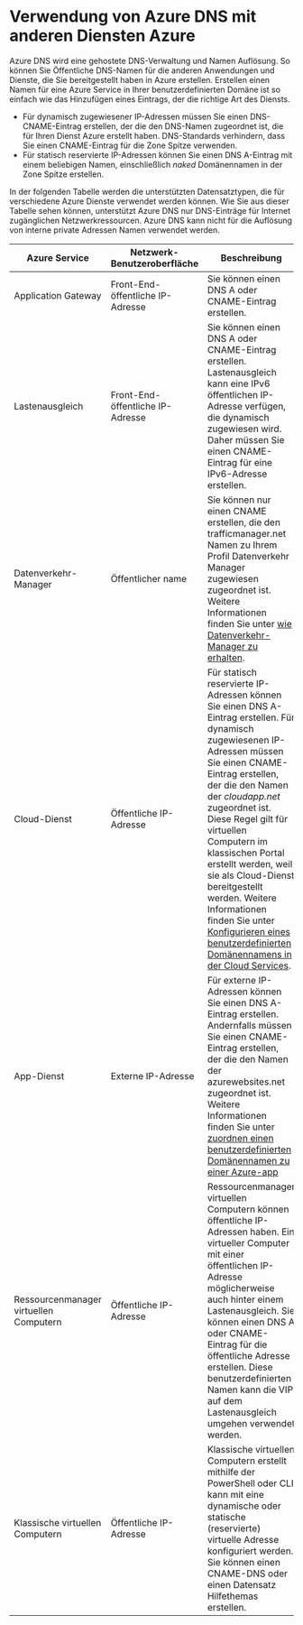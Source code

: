<properties
  pageTitle="Verwendung von Azure DNS mit anderen Diensten Azure | Microsoft Azure"
  description="Grundlegendes zum Azure DNS zum Auflösen Namens für andere Dienste Azure verwenden"
  services="dns"
  documentationCenter="na"
  authors="sdwheeler"
  manager="carmonm"
  editor=""
  tags="azure dns"
/>
<tags
  ms.service="dns"
  ms.devlang="na"
  ms.topic="article"
  ms.tgt_pltfrm="na"
  ms.workload="infrastructure-services"
  ms.date="09/21/2016"
  ms.author="sewhee"
/>

# <a name="using-azure-dns-with-other-azure-services"></a>Verwendung von Azure DNS mit anderen Diensten Azure

Azure DNS wird eine gehostete DNS-Verwaltung und Namen Auflösung. So können Sie Öffentliche DNS-Namen für die anderen Anwendungen und Dienste, die Sie bereitgestellt haben in Azure erstellen. Erstellen einen Namen für eine Azure Service in Ihrer benutzerdefinierten Domäne ist so einfach wie das Hinzufügen eines Eintrags, der die richtige Art des Diensts.

* Für dynamisch zugewiesener IP-Adressen müssen Sie einen DNS-CNAME-Eintrag erstellen, der die den DNS-Namen zugeordnet ist, die für Ihren Dienst Azure erstellt haben. DNS-Standards verhindern, dass Sie einen CNAME-Eintrag für die Zone Spitze verwenden.
* Für statisch reservierte IP-Adressen können Sie einen DNS A-Eintrag mit einem beliebigen Namen, einschließlich _naked_ Domänennamen in der Zone Spitze erstellen.

In der folgenden Tabelle werden die unterstützten Datensatztypen, die für verschiedene Azure Dienste verwendet werden können. Wie Sie aus dieser Tabelle sehen können, unterstützt Azure DNS nur DNS-Einträge für Internet zugänglichen Netzwerkressourcen. Azure DNS kann nicht für die Auflösung von interne private Adressen Namen verwendet werden.

| Azure Service | Netzwerk-Benutzeroberfläche | Beschreibung |
|---------------|-------------------|-------------|
| Application Gateway | Front-End-öffentliche IP-Adresse | Sie können einen DNS A oder CNAME-Eintrag erstellen. |
| Lastenausgleich | Front-End-öffentliche IP-Adresse | Sie können einen DNS A oder CNAME-Eintrag erstellen. Lastenausgleich kann eine IPv6 öffentlichen IP-Adresse verfügen, die dynamisch zugewiesen wird. Daher müssen Sie einen CNAME-Eintrag für eine IPv6-Adresse erstellen. |
| Datenverkehr-Manager | Öffentlicher name | Sie können nur einen CNAME erstellen, die den trafficmanager.net Namen zu Ihrem Profil Datenverkehr Manager zugewiesen zugeordnet ist. Weitere Informationen finden Sie unter [wie Datenverkehr-Manager zu erhalten](../traffic-manager/traffic-manager-how-traffic-manager-works.md#traffic-manager-example). |
| Cloud-Dienst | Öffentliche IP-Adresse | Für statisch reservierte IP-Adressen können Sie einen DNS A-Eintrag erstellen. Für dynamisch zugewiesenen IP-Adressen müssen Sie einen CNAME-Eintrag erstellen, der die den Namen der _cloudapp.net_ zugeordnet ist. Diese Regel gilt für virtuellen Computern im klassischen Portal erstellt werden, weil sie als Cloud-Dienst bereitgestellt werden. Weitere Informationen finden Sie unter [Konfigurieren eines benutzerdefinierten Domänennamens in der Cloud Services](../cloud-services/cloud-services-custom-domain-name-portal.md). |
| App-Dienst | Externe IP-Adresse | Für externe IP-Adressen können Sie einen DNS A-Eintrag erstellen. Andernfalls müssen Sie einen CNAME-Eintrag erstellen, der die den Namen der azurewebsites.net zugeordnet ist. Weitere Informationen finden Sie unter [zuordnen einen benutzerdefinierten Domänennamen zu einer Azure-app](../app-service-web/web-sites-custom-domain-name.md) |
| Ressourcenmanager virtuellen Computern | Öffentliche IP-Adresse | Ressourcenmanager virtuellen Computern können öffentliche IP-Adressen haben. Ein virtueller Computer mit einer öffentlichen IP-Adresse möglicherweise auch hinter einem Lastenausgleich. Sie können einen DNS A oder CNAME-Eintrag für die öffentliche Adresse erstellen. Diese benutzerdefinierten Namen kann die VIP auf dem Lastenausgleich umgehen verwendet werden. |
| Klassische virtuellen Computern | Öffentliche IP-Adresse | Klassische virtuellen Computern erstellt mithilfe der PowerShell oder CLI kann mit eine dynamische oder statische (reservierte) virtuelle Adresse konfiguriert werden. Sie können einen CNAME-DNS oder einen Datensatz Hilfethemas erstellen. |
